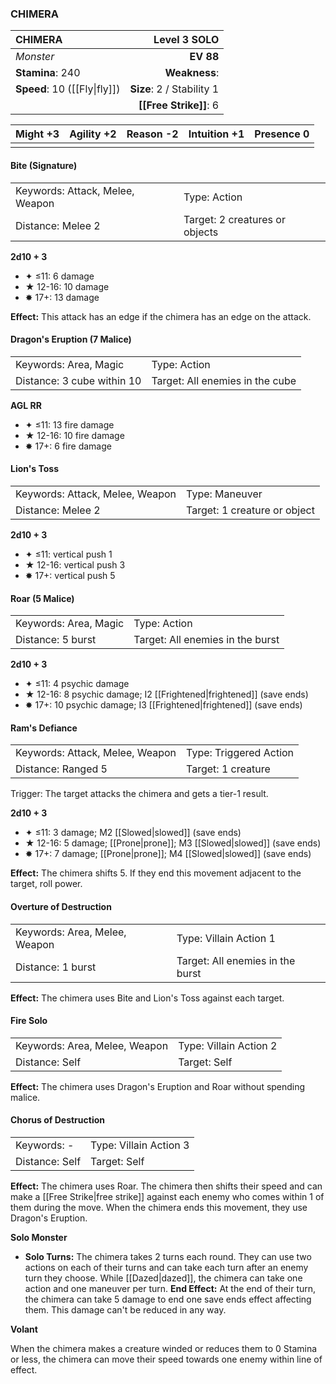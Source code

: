 ### CHIMERA

| CHIMERA                      |          **Level 3 SOLO** |
| :--------------------------- | ------------------------: |
| *Monster*                    |                 **EV 88** |
| **Stamina**: 240             |             **Weakness**: |
| **Speed**: 10 ([[Fly\|fly]]) | **Size**: 2 / Stability 1 |
|                              |    **[[Free Strike]]**: 6 |

| **Might** +3 | **Agility** +2 | **Reason** -2 | **Intuition** +1 | **Presence** 0 |
| ------------ | -------------- | ------------- | ---------------- | -------------- |
|              |                |               |                  |                |

#### Bite (Signature)

|                                 |                                |
| :------------------------------ | :----------------------------- |
| Keywords: Attack, Melee, Weapon | Type: Action                   |
| Distance: Melee 2               | Target: 2 creatures or objects |

**2d10 + 3**

- ✦ ≤11: 6 damage
- ★ 12-16: 10 damage
- ✸ 17+: 13 damage

**Effect:** This attack has an edge if the chimera has an edge on the attack.

#### Dragon's Eruption (7 Malice)

|                            |                                 |
| :------------------------- | :------------------------------ |
| Keywords: Area, Magic      | Type: Action                    |
| Distance: 3 cube within 10 | Target: All enemies in the cube |

**AGL RR**

- ✦ ≤11: 13 fire damage
- ★ 12-16: 10 fire damage
- ✸ 17+: 6 fire damage

#### Lion's Toss

|                                 |                              |
| :------------------------------ | :--------------------------- |
| Keywords: Attack, Melee, Weapon | Type: Maneuver               |
| Distance: Melee 2               | Target: 1 creature or object |

**2d10 + 3**

- ✦ ≤11: vertical push 1
- ★ 12-16: vertical push 3
- ✸ 17+: vertical push 5

#### Roar (5 Malice)

|                       |                                  |
| :-------------------- | :------------------------------- |
| Keywords: Area, Magic | Type: Action                     |
| Distance: 5 burst     | Target: All enemies in the burst |

**2d10 + 3**

- ✦ ≤11: 4 psychic damage
- ★ 12-16: 8 psychic damage; I2 [[Frightened|frightened]] (save ends)
- ✸ 17+: 10 psychic damage; I3 [[Frightened|frightened]] (save ends)

#### Ram's Defiance

|                                 |                        |
| :------------------------------ | :--------------------- |
| Keywords: Attack, Melee, Weapon | Type: Triggered Action |
| Distance: Ranged 5              | Target: 1 creature     |

Trigger: The target attacks the chimera and gets a tier-1 result.

**2d10 + 3**

- ✦ ≤11: 3 damage; M2 [[Slowed|slowed]] (save ends)
- ★ 12-16: 5 damage; [[Prone|prone]]; M3 [[Slowed|slowed]] (save ends)
- ✸ 17+: 7 damage; [[Prone|prone]]; M4 [[Slowed|slowed]] (save ends)

**Effect:** The chimera shifts 5. If they end this movement adjacent to the target, roll power.

#### Overture of Destruction

|                               |                                  |
| :---------------------------- | :------------------------------- |
| Keywords: Area, Melee, Weapon | Type: Villain Action 1           |
| Distance: 1 burst             | Target: All enemies in the burst |

**Effect:** The chimera uses Bite and Lion's Toss against each target.

#### Fire Solo

|                               |                        |
| :---------------------------- | :--------------------- |
| Keywords: Area, Melee, Weapon | Type: Villain Action 2 |
| Distance: Self                | Target: Self           |

**Effect:** The chimera uses Dragon's Eruption and Roar without spending malice.

#### Chorus of Destruction

|                |                        |
| :------------- | :--------------------- |
| Keywords: -    | Type: Villain Action 3 |
| Distance: Self | Target: Self           |

**Effect:** The chimera uses Roar. The chimera then shifts their speed and can make a [[Free Strike|free strike]] against each enemy who comes within 1 of them during the move. When the chimera ends this movement, they use Dragon's Eruption.

**Solo Monster**

- **Solo Turns:** The chimera takes 2 turns each round. They can use two actions on each of their turns and can take each turn after an enemy turn they choose. While [[Dazed|dazed]], the chimera can take one action and one maneuver per turn.  **End Effect:** At the end of their turn, the chimera can take 5 damage to end one save ends effect affecting them. This damage can't be reduced in any way.

**Volant**

When the chimera makes a creature winded or reduces them to 0 Stamina or less, the chimera can move their speed towards one enemy within line of effect.
